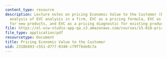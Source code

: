 ```yaml
---
content_type: resource
description: Lecture notes on pricing Economic Value to the Customer (EVC), practical
  analysis of EVC analysis in a firm, EVC as a pricing formula, EVC as a pricing guideline
  for new products, and EVC as a pricing diagnostic for existing products.
file: https://ol-ocw-studio-app-qa.s3.amazonaws.com/courses/15-818-pricing-spring-2010/2318b493c551d7770340c79ff6de0c7a_MIT15_818S10_lec02.pdf
file_type: application/pdf
resourcetype: Document
title: Pricing Economic Value to the Customer
uid: 2318b493-c551-d777-0340-c79ff6de0c7a
---
```

